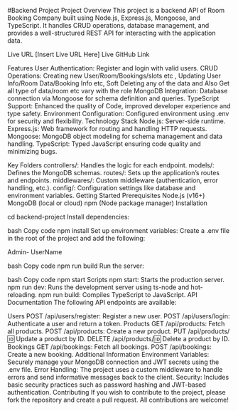 #Backend Project
Project Overview
This project is a backend API of Room Booking Company built using Node.js, Express.js, Mongoose, and TypeScript. It handles CRUD operations, database management, and provides a well-structured REST API for interacting with the application data.

Live URL
[Insert Live URL Here]
Live GitHub Link

Features
User Authentication: Register and login with valid users.
CRUD Operations: Creating new User/Room/Bookings/slots etc , Updating User Info/Room Data/Booking Info etc, Soft Deleting any of the data and Also Get all type of data/room etc vary with the role
MongoDB Integration: Database connection via Mongoose for schema definition and queries.
TypeScript Support: Enhanced the quality of Code, improved developer experience and type safety.
Environment Configuration: Configured environment using .env for security and flexibility.
Technology Stack
Node.js: Server-side runtime.
Express.js: Web framework for routing and handling HTTP requests.
Mongoose: MongoDB object modeling for schema management and data handling.
TypeScript: Typed JavaScript ensuring code quality and minimizing bugs.

Key Folders
controllers/: Handles the logic for each endpoint.
models/: Defines the MongoDB schemas.
routes/: Sets up the application’s routes and endpoints.
middlewares/: Custom middleware (authentication, error handling, etc.).
config/: Configuration settings like database and environment variables.
Getting Started
Prerequisites
Node.js (v16+)
MongoDB (local or cloud)
npm (Node package manager)
Installation

cd backend-project
Install dependencies:

bash
Copy code
npm install
Set up environment variables: Create a .env file in the root of the project and add the following:

Admin- UserName

bash
Copy code
npm run build
Run the server:

bash
Copy code
npm start
Scripts
npm start: Starts the production server.
npm run dev: Runs the development server using ts-node and hot-reloading.
npm run build: Compiles TypeScript to JavaScript.
API Documentation
The following API endpoints are available:

Users
POST /api/users/register: Register a new user.
POST /api/users/login: Authenticate a user and return a token.
Products
GET /api/products: Fetch all products.
POST /api/products: Create a new product.
PUT /api/products/:id: Update a product by ID.
DELETE /api/products/:id: Delete a product by ID.
Bookings
GET /api/bookings: Fetch all bookings.
POST /api/bookings: Create a new booking.
Additional Information
Environment Variables: Securely manage your MongoDB connection and JWT secrets using the .env file.
Error Handling: The project uses a custom middleware to handle errors and send informative messages back to the client.
Security: Includes basic security practices such as password hashing and JWT-based authentication.
Contributing
If you wish to contribute to the project, please fork the repository and create a pull request. All contributions are welcome!
